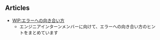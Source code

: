 ## Articles

- [WIP:エラーへの向き合い方](./how_to_approach_errors.md)
  - エンジニアインターンメンバーに向けて、エラーへの向き合い方のヒントをまとめています
